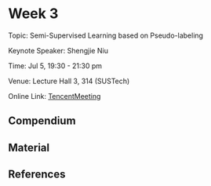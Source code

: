 # Week 3

Topic: Semi-Supervised Learning based on Pseudo-labeling

Keynote Speaker: Shengjie Niu

Time: Jul 5, 19:30 - 21:30 pm

Venue: Lecture Hall 3, 314 (SUSTech)

Online Link: [TencentMeeting](https://sustech.meeting.tencent.com/dm/rzsV1UdvWHtp)

## Compendium

## Material

## References


